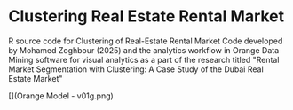 # Clustering Real Estate Rental Market
R source code for Clustering of Real-Estate Rental Market
Code developed by Mohamed Zoghbour (2025) 
and the analytics workflow in Orange Data Mining software for visual analytics
as a part of the research titled
"Rental Market Segmentation with Clustering: A Case Study of the Dubai Real Estate Market"

[](Orange Model - v01g.png)
